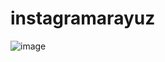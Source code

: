 # instagramarayuz
![image](https://user-images.githubusercontent.com/105206130/185933569-9d61c28c-2196-44d8-8c02-eb84ef0a3f0d.png)
